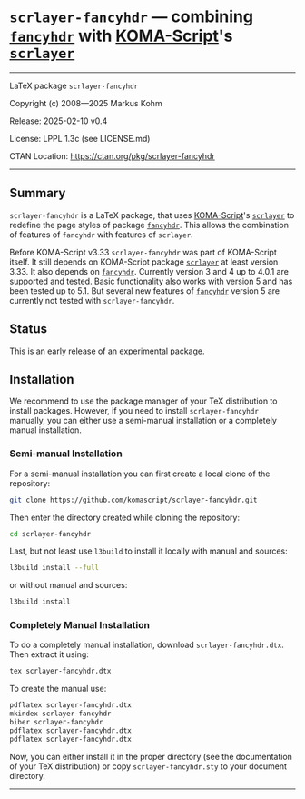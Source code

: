 # `scrlayer-fancyhdr` — combining [`fancyhdr`](https://www.ctan.org/pkg/fancyhdr) with [KOMA-Script](https://www.ctan.org/pkg/koma-script)'s [`scrlayer`](https://www.ctan.org/pkg/scrlayer)

------------------------------------------------------------------------------

LaTeX package `scrlayer-fancyhdr`

Copyright (c) 2008—2025 Markus Kohm

Release: 2025-02-10 v0.4

License: LPPL 1.3c (see LICENSE.md)

CTAN Location: https://ctan.org/pkg/scrlayer-fancyhdr

------------------------------------------------------------------------------

## Summary

`scrlayer-fancyhdr` is a LaTeX package, that uses
[KOMA-Script](https://www.ctan.org/pkg/koma-script)'s
[`scrlayer`](https://www.ctan.org/pkg/scrlayer) to redefine the page styles of
package [`fancyhdr`](https://www.ctan.org/pkg/fancyhdr).  This allows the
combination of features of `fancyhdr` with features of `scrlayer`.

Before KOMA-Script v3.33 `scrlayer-fancyhdr` was part of KOMA-Script itself.
It still depends on KOMA-Script package
[`scrlayer`](https://www.ctan.org/pkg/scrlayer) at least version 3.33.  It
also depends on [`fancyhdr`](https://www.ctan.org/pkg/fancyhdr). Currently
version 3 and 4 up to 4.0.1 are supported and tested. Basic functionality also
works with version 5 and has been tested up to 5.1. But several new features
of [`fancyhdr`](https://www.ctan.org/pkg/fancyhdr) version 5 are currently not
tested with `scrlayer-fancyhdr`.

## Status

This is an early release of an experimental package.

## Installation

We recommend to use the package manager of your TeX distribution to install
packages. However, if you need to install `scrlayer-fancyhdr` manually, you
can either use a semi-manual installation or a completely manual installation.

### Semi-manual Installation

For a semi-manual installation you can first create a local clone
of the repository:

```bash
git clone https://github.com/komascript/scrlayer-fancyhdr.git
```

Then enter the directory created while cloning the repository:

```bash
cd scrlayer-fancyhdr
```

Last, but not least use `l3build` to install it locally with manual and
sources:

```bash
l3build install --full
```

or without manual and sources:

```bash
l3build install
```

### Completely Manual Installation

To do a completely manual installation, download `scrlayer-fancyhdr.dtx`.
Then extract it using:

```bash
tex scrlayer-fancyhdr.dtx
```

To create the manual use:

```bash
pdflatex scrlayer-fancyhdr.dtx
mkindex scrlayer-fancyhdr
biber scrlayer-fancyhdr
pdflatex scrlayer-fancyhdr.dtx
pdflatex scrlayer-fancyhdr.dtx
```

Now, you can either install it in the proper directory (see the
documentation of your TeX distribution) or copy `scrlayer-fancyhdr.sty`
to your document directory.

------------------------------------------------------------------------------
